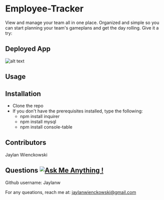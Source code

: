 # Employee-Tracker

  View and manage your team all in one place. Organized and simple so you can start planning your team's gameplans and get the day rolling. 
  Give it a try:
 
  
  
 ## Deployed App 
![alt text]()
  
## Usage


## Installation 
- Clone the repo
-  If you don't have the prerequisites installed, type the following:
   * npm install inquirer
   * npm install mysql
   * npm install console-table
      
## Contributors
  Jaylan Wienckowski
  
## Questions   [![Ask Me Anything !](https://img.shields.io/badge/Ask%20me-anything-1abc9c.svg)](https://GitHub.com/Naereen/ama)

  Github username: Jaylanw
  
  For any queations, reach me at:
  jaylanwienckowski@gmail.com
